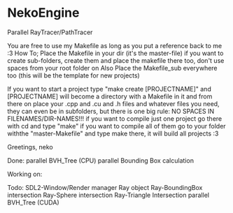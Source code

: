 # NekoEngine
Parallel RayTracer/PathTracer

You are free to use my Makefile as long as you put a reference back to me :3
How To;
Place the Makefile in your dir (it's the master-file)
if you want to create sub-folders, create them and place the makefile there too, don't use spaces from your root folder on
Also Place the Makefile_sub everywhere too (this will be the template for new projects)

If you want to start a project type "make create [PROJECTNAME]" and [PROJECTNAME] will become a directory with a Makefile in it and from there on place your .cpp and .cu and .h files and whatever files you need, they can even be in subfolders, but there is one big rule: NO SPACES IN FILENAMES/DIR-NAMES!!!
if you want to compile just one project go there with cd and type "make"
if you want to compile all of them go to your folder withthe "master-Makefile" and type make there, it will build all projects :3

Greetings, neko

Done:
parallel BVH_Tree (CPU)
parallel Bounding Box calculation

Working on:

Todo:
SDL2-Window/Render manager
Ray object
Ray-BoundingBox intersection
Ray-Sphere intersection
Ray-Triangle Intersection
parallel BVH_Tree (CUDA)
